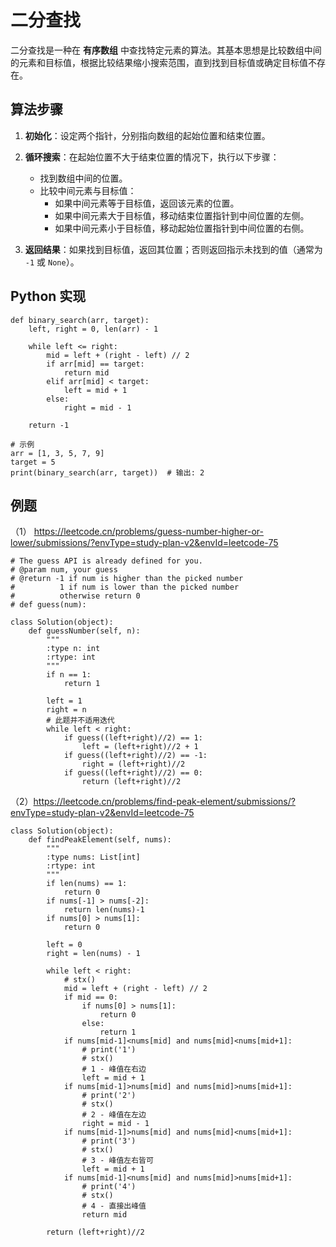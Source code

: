 # 二分查找

二分查找是一种在 **有序数组** 中查找特定元素的算法。其基本思想是比较数组中间的元素和目标值，根据比较结果缩小搜索范围，直到找到目标值或确定目标值不存在。

## 算法步骤

1. **初始化**：设定两个指针，分别指向数组的起始位置和结束位置。

2. **循环搜索**：在起始位置不大于结束位置的情况下，执行以下步骤：
   - 找到数组中间的位置。
   - 比较中间元素与目标值：
     - 如果中间元素等于目标值，返回该元素的位置。
     - 如果中间元素大于目标值，移动结束位置指针到中间位置的左侧。
     - 如果中间元素小于目标值，移动起始位置指针到中间位置的右侧。

3. **返回结果**：如果找到目标值，返回其位置；否则返回指示未找到的值（通常为 `-1` 或 `None`）。

## Python 实现

```shell
def binary_search(arr, target):
    left, right = 0, len(arr) - 1

    while left <= right:
        mid = left + (right - left) // 2
        if arr[mid] == target:
            return mid
        elif arr[mid] < target:
            left = mid + 1
        else:
            right = mid - 1

    return -1

# 示例
arr = [1, 3, 5, 7, 9]
target = 5
print(binary_search(arr, target))  # 输出: 2
```


## 例题
（1） https://leetcode.cn/problems/guess-number-higher-or-lower/submissions/?envType=study-plan-v2&envId=leetcode-75

```shell
# The guess API is already defined for you.
# @param num, your guess
# @return -1 if num is higher than the picked number
#          1 if num is lower than the picked number
#          otherwise return 0
# def guess(num):

class Solution(object):
    def guessNumber(self, n):
        """
        :type n: int
        :rtype: int
        """
        if n == 1:
            return 1

        left = 1
        right = n
        # 此题并不适用迭代
        while left < right:
            if guess((left+right)//2) == 1:
                left = (left+right)//2 + 1
            if guess((left+right)//2) == -1:
                right = (left+right)//2
            if guess((left+right)//2) == 0:
                return (left+right)//2
```

（2）https://leetcode.cn/problems/find-peak-element/submissions/?envType=study-plan-v2&envId=leetcode-75

```shell
class Solution(object):
    def findPeakElement(self, nums):
        """
        :type nums: List[int]
        :rtype: int
        """
        if len(nums) == 1:
            return 0
        if nums[-1] > nums[-2]:
            return len(nums)-1
        if nums[0] > nums[1]:
            return 0

        left = 0
        right = len(nums) - 1

        while left < right:
            # stx()
            mid = left + (right - left) // 2
            if mid == 0:
                if nums[0] > nums[1]:
                    return 0
                else:
                    return 1
            if nums[mid-1]<nums[mid] and nums[mid]<nums[mid+1]:
                # print('1')
                # stx()
                # 1 - 峰值在右边
                left = mid + 1
            if nums[mid-1]>nums[mid] and nums[mid]>nums[mid+1]:
                # print('2')
                # stx()
                # 2 - 峰值在左边
                right = mid - 1
            if nums[mid-1]>nums[mid] and nums[mid]<nums[mid+1]:
                # print('3')
                # stx()
                # 3 - 峰值左右皆可
                left = mid + 1
            if nums[mid-1]<nums[mid] and nums[mid]>nums[mid+1]:
                # print('4')
                # stx()
                # 4 - 直接出峰值
                return mid
        
        return (left+right)//2
```